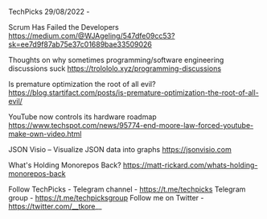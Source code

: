 TechPicks 29/08/2022 -

Scrum Has Failed the Developers
https://medium.com/@WJAgeling/547dfe09cc53?sk=ee7d9f87ab75e37c01689bae33509026

Thoughts on why sometimes programming/software engineering discussions suck
https://trolololo.xyz/programming-discussions

Is premature optimization the root of all evil?
https://blog.startifact.com/posts/is-premature-optimization-the-root-of-all-evil/

YouTube now controls its hardware roadmap
https://www.techspot.com/news/95774-end-moore-law-forced-youtube-make-own-video.html

JSON Visio – Visualize JSON data into graphs
https://jsonvisio.com

What's Holding Monorepos Back?
https://matt-rickard.com/whats-holding-monorepos-back

Follow TechPicks -
Telegram channel - https://t.me/techpicks
Telegram group - https://t.me/techpicksgroup
Follow me on Twitter - https://twitter.com/__tkore__